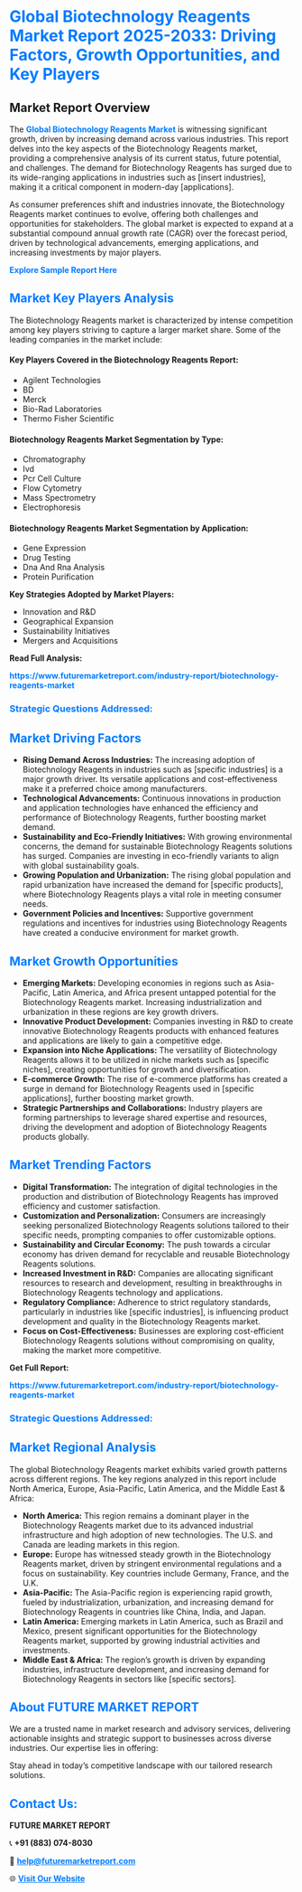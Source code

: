 <h1 style="color: #007BFF;">Global Biotechnology Reagents Market Report 2025-2033: Driving Factors, Growth Opportunities, and Key Players</h1>

<section id="overview">
<h2>Market Report Overview</h2>
<p>The <a href="https://www.futuremarketreport.com/industry-report/biotechnology-reagents-market" style="color: #007BFF; text-decoration: none;"><strong>Global Biotechnology Reagents Market</strong></a> is witnessing significant growth, driven by increasing demand across various industries. This report delves into the key aspects of the Biotechnology Reagents market, providing a comprehensive analysis of its current status, future potential, and challenges. The demand for Biotechnology Reagents has surged due to its wide-ranging applications in industries such as [insert industries], making it a critical component in modern-day [applications].</p>
<p>As consumer preferences shift and industries innovate, the Biotechnology Reagents market continues to evolve, offering both challenges and opportunities for stakeholders. The global market is expected to expand at a substantial compound annual growth rate (CAGR) over the forecast period, driven by technological advancements, emerging applications, and increasing investments by major players.</p>
</section>

<section id="overview">
<p><a href="https://www.futuremarketreport.com/request-sample/reportId=64019" style="color: #007BFF; text-decoration: none;"><strong>Explore Sample Report Here</strong></a></p>
</section>

<section id="key-players">
<h2 style="color: #007BFF;">Market Key Players Analysis</h2>
<p>The Biotechnology Reagents market is characterized by intense competition among key players striving to capture a larger market share. Some of the leading companies in the market include:</p>
<h4>Key Players Covered in the Biotechnology Reagents Report:</h4>
<ul><li>Agilent Technologies</li><li>BD</li><li>Merck</li><li>Bio-Rad Laboratories</li><li>Thermo Fisher Scientific</li></ul>
<h4>Biotechnology Reagents Market Segmentation by Type:</h4>
<ul><li>Chromatography</li><li>Ivd</li><li>Pcr Cell Culture</li><li>Flow Cytometry</li><li>Mass Spectrometry</li><li>Electrophoresis</li></ul>

<h4>Biotechnology Reagents Market Segmentation by Application:</h4>
<ul><li>Gene Expression</li><li>Drug Testing</li><li>Dna And Rna Analysis</li><li>Protein Purification</li></ul>
<p><strong>Key Strategies Adopted by Market Players:</strong></p>
<ul>
<li>Innovation and R&D</li>
<li>Geographical Expansion</li>
<li>Sustainability Initiatives</li>
<li>Mergers and Acquisitions</li>
</ul>
</section>

<section>
<p><strong>Read Full Analysis: </strong></p><a href="https://www.futuremarketreport.com/industry-report/biotechnology-reagents-market" style="color: #007BFF; text-decoration: none;"><strong>https://www.futuremarketreport.com/industry-report/biotechnology-reagents-market</strong></a>
<h3 style="color: #007BFF;">Strategic Questions Addressed:</h3>
</section>

<section id="driving-factors">
<h2 style="color: #007BFF;">Market Driving Factors</h2>
<ul>
<li><strong>Rising Demand Across Industries:</strong> The increasing adoption of Biotechnology Reagents in industries such as [specific industries] is a major growth driver. Its versatile applications and cost-effectiveness make it a preferred choice among manufacturers.</li>
<li><strong>Technological Advancements:</strong> Continuous innovations in production and application technologies have enhanced the efficiency and performance of Biotechnology Reagents, further boosting market demand.</li>
<li><strong>Sustainability and Eco-Friendly Initiatives:</strong> With growing environmental concerns, the demand for sustainable Biotechnology Reagents solutions has surged. Companies are investing in eco-friendly variants to align with global sustainability goals.</li>
<li><strong>Growing Population and Urbanization:</strong> The rising global population and rapid urbanization have increased the demand for [specific products], where Biotechnology Reagents plays a vital role in meeting consumer needs.</li>
<li><strong>Government Policies and Incentives:</strong> Supportive government regulations and incentives for industries using Biotechnology Reagents have created a conducive environment for market growth.</li>
</ul>
</section>

<section id="growth-opportunities">
<h2 style="color: #007BFF;">Market Growth Opportunities</h2>
<ul>
<li><strong>Emerging Markets:</strong> Developing economies in regions such as Asia-Pacific, Latin America, and Africa present untapped potential for the Biotechnology Reagents market. Increasing industrialization and urbanization in these regions are key growth drivers.</li>
<li><strong>Innovative Product Development:</strong> Companies investing in R&D to create innovative Biotechnology Reagents products with enhanced features and applications are likely to gain a competitive edge.</li>
<li><strong>Expansion into Niche Applications:</strong> The versatility of Biotechnology Reagents allows it to be utilized in niche markets such as [specific niches], creating opportunities for growth and diversification.</li>
<li><strong>E-commerce Growth:</strong> The rise of e-commerce platforms has created a surge in demand for Biotechnology Reagents used in [specific applications], further boosting market growth.</li>
<li><strong>Strategic Partnerships and Collaborations:</strong> Industry players are forming partnerships to leverage shared expertise and resources, driving the development and adoption of Biotechnology Reagents products globally.</li>
</ul>
</section>

<section id="trending-factors">
<h2 style="color: #007BFF;">Market Trending Factors</h2>
<ul>
<li><strong>Digital Transformation:</strong> The integration of digital technologies in the production and distribution of Biotechnology Reagents has improved efficiency and customer satisfaction.</li>
<li><strong>Customization and Personalization:</strong> Consumers are increasingly seeking personalized Biotechnology Reagents solutions tailored to their specific needs, prompting companies to offer customizable options.</li>
<li><strong>Sustainability and Circular Economy:</strong> The push towards a circular economy has driven demand for recyclable and reusable Biotechnology Reagents solutions.</li>
<li><strong>Increased Investment in R&D:</strong> Companies are allocating significant resources to research and development, resulting in breakthroughs in Biotechnology Reagents technology and applications.</li>
<li><strong>Regulatory Compliance:</strong> Adherence to strict regulatory standards, particularly in industries like [specific industries], is influencing product development and quality in the Biotechnology Reagents market.</li>
<li><strong>Focus on Cost-Effectiveness:</strong> Businesses are exploring cost-efficient Biotechnology Reagents solutions without compromising on quality, making the market more competitive.</li>
</ul>
</section>

<section>
<p><strong>Get Full Report: </strong></p><a href="https://www.futuremarketreport.com/industry-report/biotechnology-reagents-market" style="color: #007BFF; text-decoration: none;"><strong>https://www.futuremarketreport.com/industry-report/biotechnology-reagents-market</strong></a>
<h3 style="color: #007BFF;">Strategic Questions Addressed:</h3>
</section>


<section id="regional-analysis">
<h2 style="color: #007BFF;">Market Regional Analysis</h2>
<p>The global Biotechnology Reagents market exhibits varied growth patterns across different regions. The key regions analyzed in this report include North America, Europe, Asia-Pacific, Latin America, and the Middle East & Africa:</p>
<ul>
<li><strong>North America:</strong> This region remains a dominant player in the Biotechnology Reagents market due to its advanced industrial infrastructure and high adoption of new technologies. The U.S. and Canada are leading markets in this region.</li>
<li><strong>Europe:</strong> Europe has witnessed steady growth in the Biotechnology Reagents market, driven by stringent environmental regulations and a focus on sustainability. Key countries include Germany, France, and the U.K.</li>
<li><strong>Asia-Pacific:</strong> The Asia-Pacific region is experiencing rapid growth, fueled by industrialization, urbanization, and increasing demand for Biotechnology Reagents in countries like China, India, and Japan.</li>
<li><strong>Latin America:</strong> Emerging markets in Latin America, such as Brazil and Mexico, present significant opportunities for the Biotechnology Reagents market, supported by growing industrial activities and investments.</li>
<li><strong>Middle East & Africa:</strong> The region’s growth is driven by expanding industries, infrastructure development, and increasing demand for Biotechnology Reagents in sectors like [specific sectors].</li>
</ul>
</section>

<footer>
<h2 style="color: #007BFF;">About FUTURE MARKET REPORT</h2>
<p>We are a trusted name in market research and advisory services, delivering actionable insights and strategic support to businesses across diverse industries. Our expertise lies in offering:</p>

<p>Stay ahead in today’s competitive landscape with our tailored research solutions.</p>

<h2 style="color: #007BFF;">Contact Us:</h2>
<p><strong>FUTURE MARKET REPORT</strong></p>
<p>📞 <strong>+91 (883) 074-8030</strong></p>
<p>📧 <strong><a href="mailto:help@futuremarketreport.com" style="color: #007BFF;">help@futuremarketreport.com</a></strong></p>
<p>🌐 <strong><a href="https://www.futuremarketreport.com/" style="color: #007BFF;">Visit Our Website</a></strong></p>
</footer>